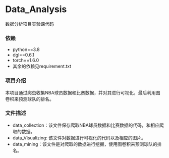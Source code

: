 # Data_Analysis
数据分析项目实验课代码

### 依赖
* python==3.8
* dgl==0.6.1
* torch==1.6.0
* 其余的依赖见requirement.txt


### 项目介绍
本项目通过爬虫收集NBA球员数据和比赛数据，并对其进行可视化，最后利用图卷积来预测球队的排名。

### 文件描述
* data_collection：该文件保存爬取NBA球员数据和比赛数据的代码，和相应爬取的数据。
* data_Visualizing: 该文件对数据进行可视化的代码以及相应的图片。
* data_mining：该文件是对爬取的数据进行挖掘，使用图卷积来预测球队的排名。
